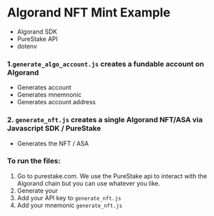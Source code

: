 # Algorand NFT Mint Example

- Algorand SDK 
- PureStake API
- dotenv


### 1.`generate_algo_account.js` creates a fundable account on Algorand

- Generates account 
- Generates mnemnonic 
- Generates account address



### 2. `generate_nft.js` creates a single Algorand NFT/ASA via Javascript SDK / PureStake

- Generates the NFT / ASA


### To run the files: 

1. Go to purestake.com. We use the PureStake api to interact with the Algorand chain but you can use whatever you like.
2. Generate your 
3. Add your API key to `generate_nft.js `
4. Add your mnemonic `generate_nft.js` 
